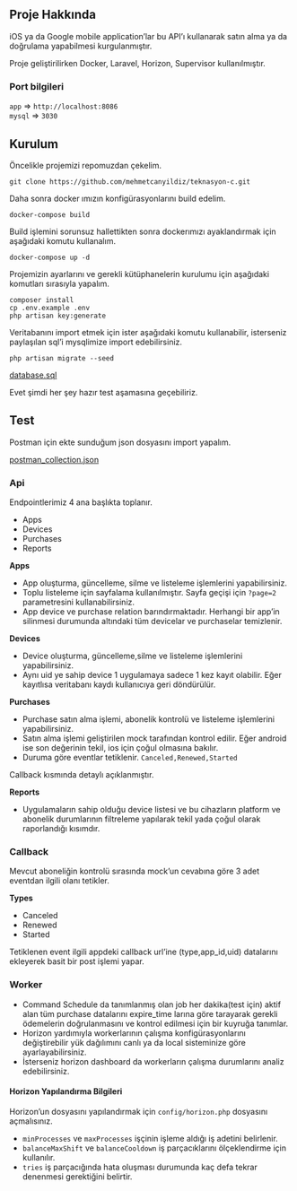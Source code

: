 ## Proje Hakkında
iOS ya da Google mobile application’lar bu API’ı kullanarak 
satın alma ya da doğrulama yapabilmesi kurgulanmıştır.

Proje geliştirilirken Docker, Laravel, Horizon, Supervisor kullanılmıştır.

### Port bilgileri
`app`   => `http://localhost:8086`\
`mysql` => `3030`

## Kurulum

Öncelikle projemizi repomuzdan çekelim.

`git clone https://github.com/mehmetcanyildiz/teknasyon-c.git`

Daha sonra docker ımızın konfigürasyonlarını build edelim.

`docker-compose build`

Build işlemini sorunsuz hallettikten sonra dockerımızı ayaklandırmak için aşağıdaki komutu kullanalım.

`docker-compose up -d`

Projemizin ayarlarını ve gerekli kütüphanelerin kurulumu için aşağıdaki komutları sırasıyla yapalım.
```
composer install
cp .env.example .env
php artisan key:generate
```
Veritabanını import etmek için ister aşağıdaki komutu kullanabilir, isterseniz paylaşılan sql’i mysqlimize import edebilirsiniz.

`php artisan migrate --seed`

[database.sql](https://raw.githubusercontent.com/mehmetcanyildiz/teknasyon-c/main/database.sql)

Evet şimdi her şey hazır test aşamasına geçebiliriz.

## Test
Postman için ekte sunduğum json dosyasını import yapalım.

[postman_collection.json](https://raw.githubusercontent.com/mehmetcanyildiz/teknasyon-c/main/postman_collection.json)

### Api
Endpointlerimiz 4 ana başlıkta toplanır.

* Apps
* Devices
* Purchases
* Reports

**Apps**

* App oluşturma, güncelleme, silme ve listeleme işlemlerini yapabilirsiniz.
* Toplu listeleme için sayfalama kullanılmıştır. Sayfa geçişi için `?page=2` parametresini kullanabilirsiniz.
* App device ve purchase relation barındırmaktadır. Herhangi bir app’in silinmesi durumunda altındaki tüm devicelar ve purchaselar temizlenir.

**Devices**

* Device oluşturma, güncelleme,silme ve listeleme işlemlerini yapabilirsiniz.
* Aynı uid ye sahip device 1 uygulamaya sadece 1 kez kayıt olabilir. Eğer kayıtlısa veritabanı kaydı kullanıcıya geri döndürülür.

**Purchases**

* Purchase satın alma işlemi, abonelik kontrolü ve listeleme işlemlerini yapabilirsiniz.
* Satın alma işlemi geliştirilen mock tarafından kontrol edilir. Eğer android ise son değerinin tekil, ios için çoğul olmasına bakılır. 
* Duruma göre eventlar tetiklenir. `Canceled,Renewed,Started`

Callback kısmında detaylı açıklanmıştır.

**Reports**
* Uygulamaların sahip olduğu device listesi ve bu cihazların platform ve abonelik durumlarının filtreleme yapılarak tekil yada çoğul olarak raporlandığı kısımdır.

### Callback

Mevcut aboneliğin kontrolü sırasında mock’un cevabına göre 3 adet eventdan ilgili olanı tetikler.

**Types**
* Canceled
* Renewed
* Started

Tetiklenen event ilgili appdeki callback url’ine (type,app_id,uid) datalarını ekleyerek basit bir post işlemi yapar.

### Worker

* Command Schedule da tanımlanmış olan job her dakika(test için) aktif alan tüm purchase datalarını expire_time larına göre tarayarak gerekli ödemelerin doğrulanmasını ve kontrol edilmesi için bir kuyruğa tanımlar.
* Horizon yardımıyla workerlarının çalışma konfigürasyonlarını değiştirebilir yük dağılımını canlı ya da local sisteminize göre ayarlayabilirsiniz.
* İsterseniz horizon dashboard da workerların çalışma durumlarını analiz edebilirsiniz.

#### Horizon Yapılandırma Bilgileri
Horizon’un dosyasını yapılandırmak için `config/horizon.php` dosyasını açmalısınız.

* `minProcesses` ve `maxProcesses` işçinin işleme aldığı iş adetini belirlenir.
* `balanceMaxShift` ve `balanceCooldown` iş parçacıklarını ölçeklendirme için kullanılır.
* `tries` iş parçacığında hata oluşması durumunda kaç defa tekrar denenmesi gerektiğini belirtir.
